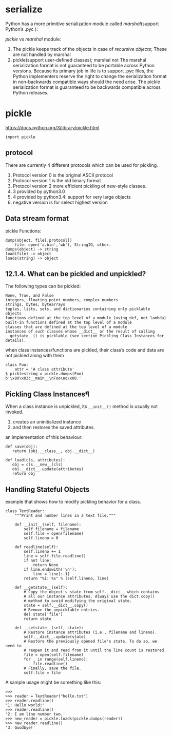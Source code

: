 # serialize
Python has a more primitive serialization module called *marshal*(support Python’s .pyc ):

*pickle* vs *marshal* module:

1. The pickle keeps track of the objects in case of *recursive objects*; These are not handled by marshal
2. pickle(support user-defined classes); marshal not
The marshal serialization format is not guaranteed to be portable across Python versions. Because its primary job in life is to support .pyc files, the Python implementers reserve the right to change the serialization format in non-backwards compatible ways should the need arise. The pickle serialization format is guaranteed to be backwards compatible across Python releases.

# pickle
https://docs.python.org/3/library/pickle.html

    import pickle

## protocol
There are currently 4 different protocols which can be used for pickling.

1. Protocol version 0 is the original ASCII protocol
1. Protocol version 1 is the old binary format
1. Protocol version 2 more efficient pickling of new-style classes.
2. 3 provided by python3.0
2. 4 provided by python3.4: support for very large objects
3. negative version is for select highest version

## Data stream format
pickle Functions:

    dump(object, file[,protocol])
        file: open('a.bin','wb'), StringIO, other.
    dumps(object) -> string
    load(file) -> object
    loads(string) -> object

## 12.1.4. What can be pickled and unpickled?
The following types can be pickled:

    None, True, and False
    integers, floating point numbers, complex numbers
    strings, bytes, bytearrays
    tuples, lists, sets, and dictionaries containing only picklable objects
    functions defined at the top level of a module (using def, not lambda)
    built-in functions defined at the top level of a module
    classes that are defined at the top level of a module
    instances of such classes whose __dict__ or the result of calling __getstate__() is picklable (see section Pickling Class Instances for details).

when class instances/functions are pickled, their class’s code and data are not pickled along with them

    class Foo:
        attr = 'A class attribute'
    $ picklestring = pickle.dumps(Foo)
    b'\x80\x03c__main__\nFoo\nq\x00.'

## Pickling Class Instances¶
When a class instance is unpickled, its `__init__()` method is usually not invoked.
1. creates an uninitialized instance
2. and then restores the saved attributes.

an implementation of this behaviour:

    def save(obj):
       return (obj.__class__, obj.__dict__)

    def load(cls, attributes):
       obj = cls.__new__(cls)
       obj.__dict__.update(attributes)
       return obj

## Handling Stateful Objects
example that shows how to modify pickling behavior for a class.

    class TextReader:
        """Print and number lines in a text file."""

        def __init__(self, filename):
            self.filename = filename
            self.file = open(filename)
            self.lineno = 0

        def readline(self):
            self.lineno += 1
            line = self.file.readline()
            if not line:
                return None
            if line.endswith('\n'):
                line = line[:-1]
            return "%i: %s" % (self.lineno, line)

        def __getstate__(self):
            # Copy the object's state from self.__dict__ which contains
            # all our instance attributes. Always use the dict.copy()
            # method to avoid modifying the original state.
            state = self.__dict__.copy()
            # Remove the unpicklable entries.
            del state['file']
            return state

        def __setstate__(self, state):
            # Restore instance attributes (i.e., filename and lineno).
            self.__dict__.update(state)
            # Restore the previously opened file's state. To do so, we need to
            # reopen it and read from it until the line count is restored.
            file = open(self.filename)
            for _ in range(self.lineno):
                file.readline()
            # Finally, save the file.
            self.file = file

A sample usage might be something like this:

    >>>
    >>> reader = TextReader("hello.txt")
    >>> reader.readline()
    '1: Hello world!'
    >>> reader.readline()
    '2: I am line number two.'
    >>> new_reader = pickle.loads(pickle.dumps(reader))
    >>> new_reader.readline()
    '3: Goodbye!'
